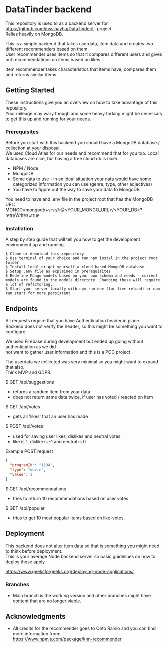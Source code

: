 # DataTinder backend

This repository is used to as a backend server for https://github.com/jussihayha/DataTinderit -project.  
Relies heavily on MongoDB.

This is a simple backend that takes userdata, item data and creates two different recommenders based on them.  
User recommender uses items so that it compares different users and gives out recommendations on items based on likes.

Item recommender takes characteristics that items have, compares them and returns similar items.




## Getting Started

These instructions give you an overview on how to take advantage of this repository.  
Your mileage may wary though and some heavy forking might be necessary to get this up and running for your needs.

### Prerequisites

Before you start with this backend you should have a MongoDB database / collection at your disposal.  
We used Cloud Atlas for our needs and recommend that for you too. Local databases are nice, but having a free cloud db is nicer.

* NPM / Node
* MongoDB
* Some data to use - in an ideal situation your data would have some categorized information you can use (genre, type, other adjectives)
* You have to figure out the way to save your data to MongoDB

You need to have and .env file in the project root that has the MongoDB URL:  
MONGO=mongodb+srv://<USERNAME>:<PASSWORD>@<YOUR_MONGO_URL>/<YOUR_DB>?retryWrites=true


### Installation

A step by step guide that will tell you how to get the development environment up and running.

```
$ Clone or download this repository
$ Use terminal of your choice and run npm instal in the project root folder
$ Install local or get yourself a cloud based MongoDB database
$ Setup .env file as explained in prerequisites
$ Redefine Mongo models based on your own schema and needs - current models are found in the models directory. Changing these will require a lot of refactoring.
$ Start your server locally with npm run dev (for live reload) or npm run start for more persistent 
```

## Endpoints

All requests require that you have Authentication header in place.  
Backend does not verify the header, so this might be something you want to configure.

We used Firebase during development but ended up going without authentication as we did  
not want to gather user information and this is a POC project.

The userdata we collected was very minimal so you might want to expand that also.  
Think MVP and GDPR.

$ GET /api/suggestions
- returns a random item from your data 
- does not return same data twice, if user has voted / reacted on item

$ GET /api/votes
- gets all 'likes' that an user has made

$ POST /api/votes
- used for saving user likes, dislikes and neutral votes.
- like is 1, dislike is -1 and neutral is 0

Example POST request
```JSON
{
  "programId": "1234",
  "type": "movie",
  "value": 1
}
```
$ GET /api/recommendations
- tries to return 10 recommendations based on user votes

$ GET /api/popular
- tries to get 10 most popular items based on like-votes.



## Deployment

This backend does not alter item data so that is something you might need to think before deployment.  
This is your average Node backend server so basic guidelines on how to deploy those apply.

https://www.geeksforgeeks.org/deploying-node-applications/

### Branches

* Main branch is the working version and other branches might have content that are no longer viable.

## Acknowledgments

* All credits for the recommender goes to Ohto Rainio and you can find more information from:  
https://www.npmjs.com/package/knn-recommender
